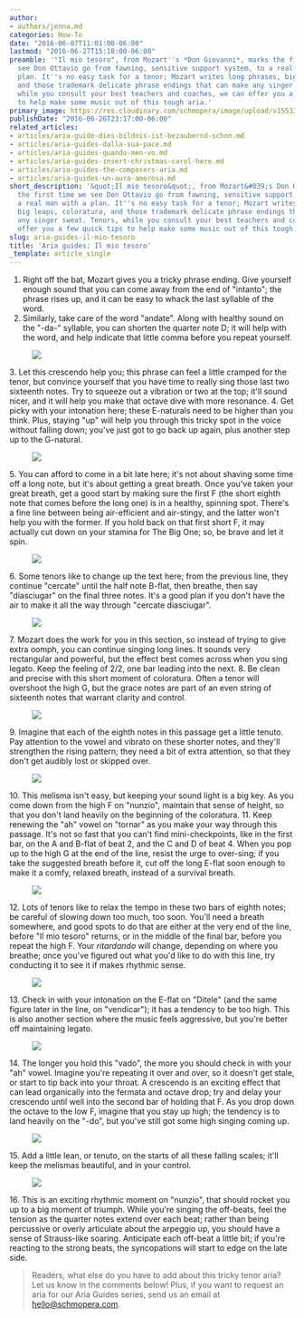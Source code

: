 ```yaml
---
author:
- authors/jenna.md
categories: How-To
date: "2016-06-07T11:01:00-06:00"
lastmod: "2016-06-27T15:18:00-06:00"
preamble: '"Il mio tesoro", from Mozart''s *Don Giovanni*, marks the first time we
  see Don Ottavio go from fawning, sensitive support system, to a real man with a
  plan. It''s no easy task for a tenor; Mozart writes long phrases, big leaps, coloratura,
  and those trademark delicate phrase endings that can make any singer sweat. Tenors,
  while you consult your best teachers and coaches, we can offer you a few quick tips
  to help make some music out of this tough aria.'
primary_image: https://res.cloudinary.com/schmopera/image/upload/v1553302566/media/2019/03/Tesoro.jpg
publishDate: "2016-06-26T23:17:00-06:00"
related_articles:
- articles/aria-guide-dies-bildnis-ist-bezaubernd-schon.md
- articles/aria-guides-dalla-sua-pace.md
- articles/aria-guides-quando-men-vo.md
- articles/aria-guides-insert-christmas-carol-here.md
- articles/aria-guides-the-composers-aria.md
- articles/aria-guides-un-aura-amorosa.md
short_description: '&quot;Il mio tesoro&quot;, from Mozart&#039;s Don Giovanni, marks
  the first time we see Don Ottavio go from fawning, sensitive support system, to
  a real man with a plan. It''s no easy task for a tenor; Mozart writes long phrases,
  big leaps, coloratura, and those trademark delicate phrase endings that can make
  any singer sweat. Tenors, while you consult your best teachers and coaches, we can
  offer you a few quick tips to help make some music out of this tough aria.'
slug: aria-guides-il-mio-tesoro
title: 'Aria guides: Il mio tesoro'
_template: article_single
---
```

 1. Right off the bat, Mozart gives you a tricky phrase ending. Give yourself enough sound that you can come away from the end of "intanto"; the phrase rises up, and it can be easy to whack the last syllable of the word.
 2. Similarly, take care of the word "andate". Along with healthy sound on the "-da-" syllable, you can shorten the quarter note D; it will help with the word, and help indicate that little comma before you repeat yourself.
 
 <figure data-type="image">

![](https://res.cloudinary.com/schmopera/image/upload/v1545409169/media/webhook-uploads/1465311825102/Tesoro---annotated---1.jpg.jpg)
    </figure>
 3. Let this crescendo help you; this phrase can feel a little cramped for the tenor, but convince yourself that you have time to really sing those last two sixteenth notes. Try to squeeze out a vibration or two at the top; it'll sound nicer, and it will help you make that octave dive with more resonance.
 4. Get picky with your intonation here; these E-naturals need to be higher than you think. Plus, staying "up" will help you through this tricky spot in the voice without falling down; you've just got to go back up again, plus another step up to the G-natural.
 
 <figure data-type="image">

![](https://res.cloudinary.com/schmopera/image/upload/v1545409169/media/webhook-uploads/1465311752139/Tesoro---annotated---2.jpg.jpg)
    </figure>
 5. You can afford to come in a bit late here; it's not about shaving some time off a long note, but it's about getting a great breath. Once you've taken your great breath, get a good start by making sure the first F (the short eighth note that comes before the long one) is in a healthy, spinning spot. There's a fine line between being air-efficient and air-stingy, and the latter won't help you with the former. If you hold back on that first short F, it may actually cut down on your stamina for The Big One; so, be brave and let it spin.
 
 <figure data-type="image">

![](https://res.cloudinary.com/schmopera/image/upload/v1545409169/media/webhook-uploads/1465311835916/Tesoro---annotated---3.jpg.jpg)
    </figure>
 6. Some tenors like to change up the text here; from the previous line, they continue "cercate" until the half note B-flat, then breathe, then say "diasciugar" on the final three notes. It's a good plan if you don't have the air to make it all the way through "cercate diasciugar".
 
 <figure data-type="image">

![](https://res.cloudinary.com/schmopera/image/upload/v1545409169/media/webhook-uploads/1465311849050/Tesoro---annotated---4.jpg.jpg)
    </figure>
 7. Mozart does the work for you in this section, so instead of trying to give extra oomph, you can continue singing long lines. It sounds very rectangular and powerful, but the effect best comes across when you sing legato. Keep the feeling of 2/2, one bar leading into the next.
 8. Be clean and precise with this short moment of coloratura. Often a tenor will overshoot the high G, but the grace notes are part of an even string of sixteenth notes that warrant clarity and control. 
 
 <figure data-type="image">

![](https://res.cloudinary.com/schmopera/image/upload/v1545409169/media/webhook-uploads/1465311862019/Tesoro---annotated---5.jpg.jpg)
    </figure>
 9. Imagine that each of the eighth notes in this passage get a little tenuto. Pay attention to the vowel and vibrato on these shorter notes, and they'll strengthen the rising pattern; they need a bit of extra attention, so that they don't get audibly lost or skipped over. 
 
 <figure data-type="image">

![](https://res.cloudinary.com/schmopera/image/upload/v1545409169/media/webhook-uploads/1465318832712/Tesoro---annotated---6.jpg.jpg)
    </figure>
10. This melisma isn't easy, but keeping your sound light is a big key. As you come down from the high F on "nunzio", maintain that sense of height, so that you don't land heavily on the beginning of the coloratura.
11. Keep renewing the "ah" vowel on "tornar" as you make your way through this passage. It's not so fast that you can't find mini-checkpoints, like in the first bar, on the A and B-flat of beat 2, and the C and D of beat 4. When you pop up to the high G at the end of the line, resist the urge to over-sing; if you take the suggested breath before it, cut off the long E-flat soon enough to make it a comfy, relaxed breath, instead of a survival breath.

<figure data-type="image">

![](https://res.cloudinary.com/schmopera/image/upload/v1545409169/media/webhook-uploads/1465318815246/Tesoro---annotated---extra.jpg.jpg)
    </figure>
12. Lots of tenors like to relax the tempo in these two bars of eighth notes; be careful of slowing down too much, too soon. You'll need a breath somewhere, and good spots to do that are either at the very end of the line, before "Il mio tesoro" returns, or in the middle of the final bar, before you repeat the high F. Your _ritardando_ will change, depending on where you breathe; once you've figured out what you'd like to do with this line, try conducting it to see it if makes rhythmic sense.

<figure data-type="image">

![](https://res.cloudinary.com/schmopera/image/upload/v1545409169/media/webhook-uploads/1465311888473/Tesoro---annotated---7.jpg.jpg)
    </figure>
13. Check in with your intonation on the E-flat on "Ditele" (and the same figure later in the line, on "vendicar"); it has a tendency to be too high. This is also another section where the music feels aggressive, but you're better off maintaining legato.

<figure data-type="image">

![](https://res.cloudinary.com/schmopera/image/upload/v1545409169/media/webhook-uploads/1465311899087/Tesoro---annotated---8.jpg.jpg)
    </figure>
14. The longer you hold this "vado", the more you should check in with your "ah" vowel. Imagine you're repeating it over and over, so it doesn't get stale, or start to tip back into your throat. A crescendo is an exciting effect that can lead organically into the fermata and octave drop; try and delay your crescendo until well into the second bar of holding that F. As you drop down the octave to the low F, imagine that you stay up high; the tendency is to land heavily on the "-do", but you've still got some high singing coming up.

<figure data-type="image">

![](https://res.cloudinary.com/schmopera/image/upload/v1545409169/media/webhook-uploads/1465311909372/Tesoro---annotated---9.jpg.jpg)
    </figure>
15. Add a little lean, or tenuto, on the starts of all these falling scales; it'll keep the melismas beautiful, and in your control.

<figure data-type="image">

![](https://res.cloudinary.com/schmopera/image/upload/v1545409169/media/webhook-uploads/1465311919080/Tesoro---annotated---10.jpg.jpg)
    </figure>
16. This is an exciting rhythmic moment on "nunzio", that should rocket you up to a big moment of triumph. While you're singing the off-beats, feel the tension as the quarter notes extend over each beat; rather than being percussive or overly articulate about the arpeggio up, you should have a sense of Strauss-like soaring. Anticipate each off-beat a little bit; if you're reacting to the strong beats, the syncopations will start to edge on the late side.

> Readers, what else do you have to add about this tricky tenor aria? Let us know in the comments below! Plus, if you want to request an aria for our Aria Guides series, send us an email at [hello@schmopera.com](mailto:hello@schmopera.com).